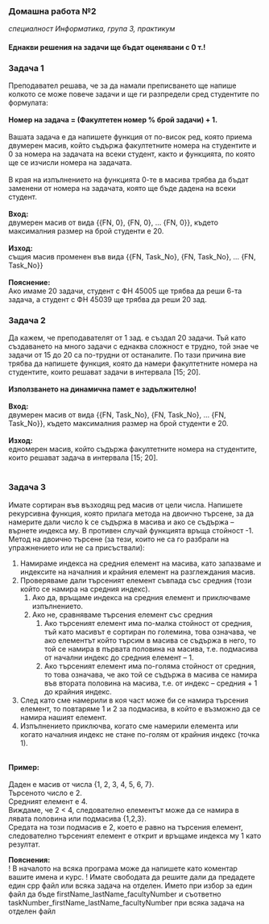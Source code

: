 ### Домашна работа №2 
_специалност Информатика, група 3, практикум_

####  Еднакви решения на задачи ще бъдат оценявани с 0 т.!

### Задача 1
Преподавател решава, че за да намали преписването ще напише
колкото се може повече задачи и ще ги разпредели сред студентите
по формулата:</br></br>
<strong>Номер на задача = (Факултетен номер % брой задачи) + 1.</strong></br></br>
Вашата задача е да напишете функция от по-висок ред, която приема
двумерен масив, който съдържа факултетните номера на студентите и
0 за номера на задачата на всеки студент, както и функцията, по която
ще се изчисли номера на задачата.</br></br>
В края на изпълнението на функцията 0-те в масива трябва да бъдат
заменени от номера на задачата, която ще бъде дадена на всеки
студент.</br></br>
<strong>Вход:</strong></br>
двумерен масив от вида {{FN, 0}, {FN, 0}, … {FN, 0}}, където
максималния размер на брой студенти е 20.</br></br>
<strong>Изход:</strong></br>
същия масив променен във вида {{FN, Task_No}, {FN, Task_No},
… {FN, Task_No}}</br></br>
<strong>Пояснение:</strong></br>
Ако имаме 20 задачи, студент с ФН 45005 ще трябва да реши 6-та
задача, а студент с ФН 45039 ще трябва да реши 20 зад.

### Задача 2
Да кажем, че преподавателят от 1 зад. е създал 20 задачи. Тъй като
създаването на много задачи с еднаква сложност е трудно, той знае
че задачи от 15 до 20 са по-трудни от останалите. По тази причина вие
трябва да напишете функция, която да намери факултетните номера
на студентите, които решават задачи в интервала [15; 20].</br></br>
<strong>Използването на динамична памет е задължително!</strong></br></br>
<strong>Вход:</strong></br>
двумерен масив от вида {{FN, Task_No}, {FN, Task_No}, … {FN,
Task_No}}, където максималния размер на брой студенти е 20.</br></br>
<strong>Изход:</strong></br>
едномерен масив, който съдържа факултетните номера на
студентите, които решават задача в интервала [15; 20].</br></br>

### Задача 3
Имате сортиран във възходящ ред масив от цели числа. Напишете
рекурсивна функция, която прилага метода на двоично търсене, за да
намерите дали число k се съдържа в масива и ако се съдържа –
върнете индекса му. В противен случай функцията връща стойност -1.
Метод на двоично търсене (за тези, които не са го разбрали на
упражнението или не са присъствали):</br>
1. Намираме индекса на средния елемент на масива, като запазваме
и индексите на началния и крайния елемент на разглеждания
масив.</br>
2. Проверяваме дали търсеният елемент съвпада със средния (този
който се намира на средния индекс).</br>
    1. Ако да, връщаме индекса на средния елемент и приключваме
изпълнението.</br>
    2. Ако не, сравняваме търсения елемент със средния</br>
        1. Ако търсеният елемент има по-малка стойност от
средния, тъй като масивът е сортиран по големина, това
означава, че ако елементът който търсим в масива се
съдържа в него, то той се намира в първата половина на
масива, т.е. подмасива от начални индекс до средния
елемент – 1.</br>
        2. Ако търсеният елемент има по-голяма стойност от
средния, то това означава, че ако той се съдържа в масива
се намира във втората половина на масива, т.е. от индекс
– средния + 1 до крайния индекс.</br>
3. След като сме намерили в коя част може би се намира търсения
елемент, то повтаряме 1 и 2 за подмасива, в който е възможно да
се намира нашият елемент.</br>
4. Изпълнението приключва, когато сме намерили елемента или
когато началния индекс не стане по-голям от крайния индекс
(точка 1).</br></br>

<strong>Пример:</strong></br></br>
Даден е масив от числа {1, 2, 3, 4, 5, 6, 7}.</br>
Търсеното число е 2.</br>
Средният елемент е 4.</br>
Виждаме, че 2 < 4, следователно елементът може да се намира в
лявата половина или подмасива {1,2,3}.</br>
Средата на този подмасив е 2, което е равно на търсения елемент,
следователно търсеният елемент е открит и връщаме индекса му 1
като резултат.</br>

<strong>Пояснения:</strong></br>
! В началото на всяка програма може да напишете като коментар
вашите имена и курс.
! Имате свободата да решите дали да предадете един cpp файл или
всяка задача на отделен. Името при избор за един файл да бъде
firstName_lastName_facultyNumber и съответно
taskNumber_firstName_lastName_facultyNumber при всяка задача на
отделен файл
